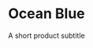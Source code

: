 ---
layout: product-presets
title: Ocean Blue
subtitle: A short product subtitle
price: $35
description: lorem Enim ut consectetur ad non ad duis aute excepteur labore. Et nisi ipsum aliquip sit reprehenderit adipisicing eiusmod irure nulla nulla. Proident et cillum laboris dolor. 
type: preset
featured-image: /uploads/travel/blog-bg-16.jpg
before-image: /images/ocean-blue/before-1.jpg
after-image: /images/ocean-blue/after-1.jpg
buy-button-id: 1686971064446
slug: ocean-blue

before_after_description: Aliqua ut ullamco elit labore. Commodo adipisicing incididunt sint fugiat Lorem anim eu. Veniam officia id excepteur mollit esse ipsum sunt occaecat sunt mollit.

comparison-images: 
    - before-image: /uploads/travel/ocean-blues-before-1.jpg
      after-image: /uploads/travel/ocean-blues-after-1.jpg
    - before-image: /uploads/travel/ocean-blues-before-2.jpg
      after-image: /uploads/travel/ocean-blues-after-2.jpg
    - before-image: /uploads/travel/ocean-blues-before-3.jpg
      after-image: /uploads/travel/ocean-blues-after-3.jpg
    - before-image: /uploads/travel/ocean-blues-before-4.jpg
      after-image: /uploads/travel/ocean-blues-after-4.jpg
    - before-image: /uploads/travel/ocean-blues-before-5.jpg
      after-image: /uploads/travel/ocean-blues-after-5.jpg
    - before-image: /uploads/travel/ocean-blues-before-6.jpg
      after-image: /uploads/travel/ocean-blues-after-6.jpg

---